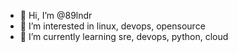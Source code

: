 - 👋 Hi, I’m @89lndr
- 👀 I’m interested in linux, devops, opensource
- 🌱 I’m currently learning sre, devops, python, cloud

<!---
89lndr/89lndr is a ✨ special ✨ repository because its `README.md` (this file) appears on your GitHub profile.
You can click the Preview link to take a look at your changes.
--->
